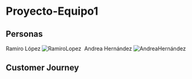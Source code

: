 # Proyecto-Equipo1

## Personas
Ramiro López
![RamiroLopez ](https://user-images.githubusercontent.com/47927104/161279276-97546653-7188-4c6f-9fcf-baffdb706106.png)
Andrea Hernández
![AndreaHernández](https://user-images.githubusercontent.com/69361149/161280762-bf74cf20-e13e-48ea-aa13-87456e270052.png)
## Customer Journey
